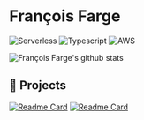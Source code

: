 # François Farge

![Serverless](https://img.shields.io/badge/Serverless-%23FFFFFF?logo=serverless&logoColor=red&style=for-the-badge)
![Typescript](https://img.shields.io/badge/typescript%20-%23FFFFFF.svg?&style=for-the-badge&logo=typescript&logoColor=blue)
![AWS](https://img.shields.io/badge/AWS-%23FFFFFF?logo=amazon-aws&logoColor=orange&style=for-the-badge)

![François Farge's github stats](https://github-readme-stats.vercel.app/api?username=fargito&count_private=true&show_icons=true&hide_border=true&custom_title=Github%20Stats)

## 🚀 Projects

[![Readme Card](https://github-readme-stats.vercel.app/api/pin/?username=swarmion&repo=swarmion)](https://github.com/swarmion/swarmion)
[![Readme Card](https://github-readme-stats.vercel.app/api/pin/?username=fargito&repo=event-scout)](https://github.com/fargito/event-scout)
